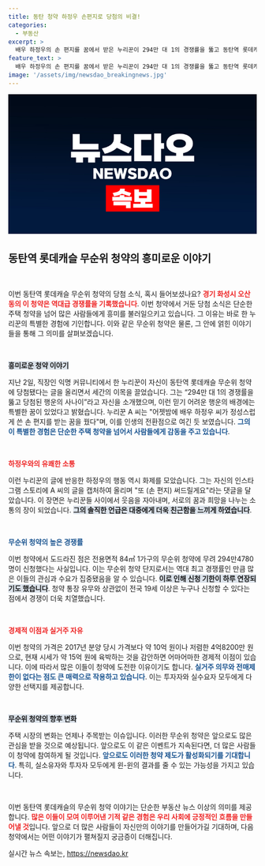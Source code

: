 ```yaml
---
title: 동탄 청약 하정우 손편지로 당첨의 비결!
categories:
  - 부동산
excerpt: >
  배우 하정우의 손 편지를 꿈에서 받은 누리꾼이 294만 대 1의 경쟁률을 뚫고 동탄역 롯데캐슬 무순위 청약에 당첨됐다! 하정우가 꿈 속 사건에 화답하며 이목을 끌고, 누리꾼들 사이에서는 그를 향한 유쾌한 요청이 쏟아져 나오고 있다.
feature_text: >
  배우 하정우의 손 편지를 꿈에서 받은 누리꾼이 294만 대 1의 경쟁률을 뚫고 동탄역 롯데캐슬 무순위 청약에 당첨됐다! 하정우가 꿈 속 사건에 화답하며 이목을 끌고, 누리꾼들 사이에서는 그를 향한 유쾌한 요청이 쏟아져 나오고 있다.
image: '/assets/img/newsdao_breakingnews.jpg'
---
```


<p><img src="/assets/img/newsdao_breakingnews.jpg" alt="cryptoinkorea 속보" /></p>

<h2 data-ke-size="size26">동탄역 롯데캐슬 무순위 청약의 흥미로운 이야기</h2>

<p data-ke-size="size16">&nbsp;</p>

<p>이번 동탄역 롯데캐슬 무순위 청약의 당첨 소식, 혹시 들어보셨나요? <b><span style="color: #ee2323;">경기 화성시 오산동의 이 청약은 역대급 경쟁률을 기록했습니다</span></b>. 이번 청약에서 거둔 당첨 소식은 단순한 주택 청약을 넘어 많은 사람들에게 흥미를 불러일으키고 있습니다. 그 이유는 바로 한 누리꾼의 특별한 경험에 기인합니다. 이와 같은 무순위 청약은 물론, 그 안에 얽힌 이야기들을 통해 그 의미를 살펴보겠습니다.</p>

<p data-ke-size="size16">&nbsp;</p>

<p><b><span style="background-color: #21538527;">흥미로운 청약 이야기</span></b></p>

<p>지난 2일, 직장인 익명 커뮤니티에서 한 누리꾼이 자신이 동탄역 롯데캐슬 무순위 청약에 당첨됐다는 글을 올리면서 세간의 이목을 끌었습니다. 그는 “294만 대 1의 경쟁률을 뚫고 당첨된 행운의 사나이”라고 자신을 소개했으며, 이런 믿기 어려운 행운의 배경에는 특별한 꿈이 있었다고 밝혔습니다. 누리꾼 A 씨는 "어젯밤에 배우 하정우 씨가 정성스럽게 쓴 손 편지를 받는 꿈을 꿨다"며, 이를 인생의 전환점으로 여긴 듯 보였습니다. <b><span style="color: #1a5490;">그의 이 특별한 경험은 단순한 주택 청약을 넘어서 사람들에게 감동을 주고 있습니다</span></b>.</p>

<p data-ke-size="size16">&nbsp;</p>

<p><b><span style="color: #ee2323;">하정우와의 유쾌한 소통</span></b></p>

<p>이런 누리꾼의 글에 반응한 하정우의 행동 역시 화제를 모았습니다. 그는 자신의 인스타그램 스토리에 A 씨의 글을 캡처하여 올리며 "또 (손 편지) 써드릴게요"라는 댓글을 달았습니다. 이 장면은 누리꾼들 사이에서 웃음을 자아내며, 서로의 꿈과 희망을 나누는 소통의 장이 되었습니다. <b><span style="background-color: #21538527;">그의 솔직한 언급은 대중에게 더욱 친근함을 느끼게 하였습니다</span></b>.</p>

<p data-ke-size="size16">&nbsp;</p>

<p><b><span style="color: #1a5490;">무순위 청약의 높은 경쟁률</span></b></p>

<p>이번 청약에서 도드라진 점은 전용면적 84㎡ 1가구의 무순위 청약에 무려 294만4780명이 신청했다는 사실입니다. 이는 무순위 청약 단지로서는 역대 최고 경쟁률인 만큼 많은 이들의 관심과 수요가 집중됐음을 알 수 있습니다. <b><span style="background-color: #21538527;">이로 인해 신청 기한이 하루 연장되기도 했습니다</span></b>. 청약 통장 유무와 상관없이 전국 19세 이상은 누구나 신청할 수 있다는 점에서 경쟁이 더욱 치열했습니다.</p>

<p data-ke-size="size16">&nbsp;</p>

<p><b><span style="color: #ee2323;">경제적 이점과 실거주 자유</span></b></p>

<p>이번 청약의 가격은 2017년 분양 당시 가격보다 약 10억 원이나 저렴한 4억8200만 원으로, 현재 시세가 약 15억 원에 육박하는 것을 감안하면 어마어마한 경제적 이점이 있습니다. 이에 따라서 많은 이들이 청약에 도전한 이유이기도 합니다. <b><span style="color: #1a5490;">실거주 의무와 전매제한이 없다는 점도 큰 매력으로 작용하고 있습니다</span></b>. 이는 투자자와 실수요자 모두에게 다양한 선택지를 제공합니다.</p>

<p data-ke-size="size16">&nbsp;</p>

<p><b><span style="background-color: #21538527;">무순위 청약의 향후 변화</span></b></p>

<p>주택 시장의 변화는 언제나 주목받는 이슈입니다. 이러한 무순위 청약은 앞으로도 많은 관심을 받을 것으로 예상됩니다. 앞으로도 이 같은 이벤트가 지속된다면, 더 많은 사람들이 청약에 참여하게 될 것입니다. <b><span style="color: #1a5490;">앞으로도 이러한 청약 제도가 활성화되기를 기대합니다</span></b>. 특히, 실소유자와 투자자 모두에게 윈-윈의 결과를 줄 수 있는 가능성을 가지고 있습니다.</p>

<p data-ke-size="size16">&nbsp;</p>

<p>이번 동탄역 롯데캐슬의 무순위 청약 이야기는 단순한 부동산 뉴스 이상의 의미를 제공합니다. <b><span style="color: #ee2323;">많은 이들이 모여 이루어낸 기적 같은 경험은 우리 사회에 긍정적인 흐름을 만들어낼 것</span></b>입니다. 앞으로 더 많은 사람들이 자신만의 이야기를 만들어가길 기대하며, 다음 청약에서는 어떤 이야기가 펼쳐질지 궁금증이 더해집니다.</p>
실시간 뉴스 속보는, <a href="https://newsdao.kr" rel="dofollow">https://newsdao.kr</a>


